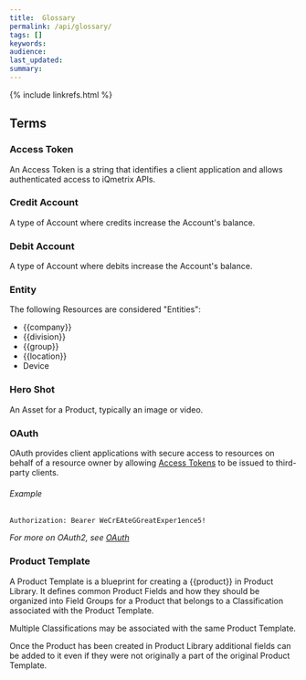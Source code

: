 ```yaml
---
title:  Glossary
permalink: /api/glossary/
tags: []
keywords: 
audience: 
last_updated: 
summary:
---
```


{% include linkrefs.html %}

## Terms

### Access Token

An Access Token is a string that identifies a client application and allows authenticated access to iQmetrix APIs.

### Credit Account

A type of Account where credits increase the Account's balance.

### Debit Account

A type of Account where debits increase the Account's balance.

### Entity

The following Resources are considered "Entities": 

* {{company}}
* {{division}}
* {{group}}
* {{location}}
* Device

### Hero Shot

An Asset for a Product, typically an image or video.

### OAuth

OAuth provides client applications with secure access to resources on behalf of a resource owner by allowing [Access Tokens](#Access-Token) to be issued to third-party clients. 

###### Example

    Authorization: Bearer WeCrEAteGGreatExper1ence5!

*For more on OAuth2, see [OAuth](http://oauth.net/2/)*

### Product Template

A Product Template is a blueprint for creating a {{product}} in Product Library. It defines common Product Fields and how they should be organized into Field Groups for a Product that belongs to a Classification associated with the Product Template. 

Multiple Classifications may be associated with the same Product Template. 

Once the Product has been created in Product Library additional fields can be added to it even if they were not originally a part of the original Product Template.
